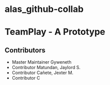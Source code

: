 # alas_github-collab

# TeamPlay - A Prototype

## Contributors
- Master Maintainer Gyweneth
- Contributor Matundan, Jaylord S.
- Contributor Cañete, Jexter M.
- Contributor C

